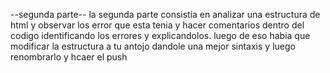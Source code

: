 --segunda parte--
la segunda parte consistia en analizar una estructura de html y observar los error que esta tenia y hacer comentarios dentro del codigo identificando los errores y explicandolos.
luego de eso habia que modificar la estructura a tu antojo dandole una mejor sintaxis y luego renombrarlo y hcaer el push